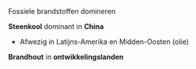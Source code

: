 Fossiele brandstoffen domineren

**Steenkool** dominant in **China**
- Afwezig in Latijns-Amerika en Midden-Oosten (olie)

**Brandhout** in **ontwikkelingslanden**